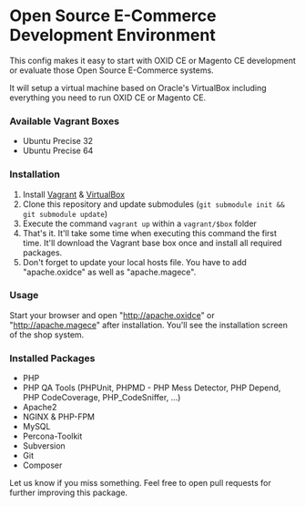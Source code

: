 Open Source E-Commerce Development Environment
=====================

This config makes it easy to start with OXID CE or Magento CE development or evaluate those Open Source E-Commerce systems.

It will setup a virtual machine based on Oracle's VirtualBox including everything you need to run OXID CE or Magento CE.

### Available Vagrant Boxes
 * Ubuntu Precise 32
 * Ubuntu Precise 64

### Installation
 1. Install [Vagrant](http://www.vagrantup.com) & [VirtualBox](https://www.virtualbox.org)
 2. Clone this repository and update submodules (`git submodule init && git submodule update`)
 3. Execute the command `vagrant up` within a `vagrant/$box` folder
 4. That's it. It'll take some time when executing this command the first time. It'll download the Vagrant base box once and install all required packages.
 5. Don't forget to update your local hosts file. You have to add "apache.oxidce" as well as "apache.magece".

### Usage

Start your browser and open "http://apache.oxidce" or "http://apache.magece" after installation. You'll see the installation screen of the shop system.

### Installed Packages
 * PHP
 * PHP QA Tools (PHPUnit, PHPMD - PHP Mess Detector, PHP Depend, PHP CodeCoverage, PHP_CodeSniffer, ...)
 * Apache2
 * NGINX & PHP-FPM
 * MySQL
 * Percona-Toolkit
 * Subversion
 * Git
 * Composer

Let us know if you miss something. Feel free to open pull requests for further improving this package.
